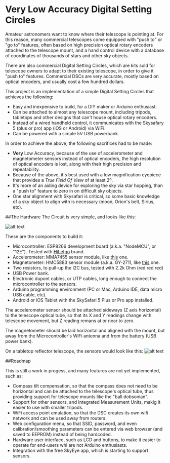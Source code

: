 # Very Low Accuracy Digital Setting Circles

Amateur astronomers want to know where their telescope is pointing at. For this reason, many commercial telescopes come equipped with "push to" or "go to" features, often based on high precision optical rotary encoders attached to the telescope mount, and a hand control device with a database of coordinates of thousands of stars and other sky objects.

There are also commercial Digital Setting Circles, which are kits sold for telescope owners to adapt to their existing telescope, in order to give it "push to" features. Commercial DSCs are very accurate, mostly based on optical encoders, and usually cost a few hundred dollars.

This project is an implementation of a simple Digital Setting Circles that achieves the following:
* Easy and inexpensive to build, for a DIY maker or Arduino enthusiast.
* Can be attached to almost any telescope mount, including tripods, tabletops and other designs that can't house optical rotary encoders.
* Instead of a wired handheld control, it communicates with the Skysafary 5 (plus or pro) app (iOS or Android) via WiFi.
* Can be powered with a simple 5V USB powerbank.

In order to achieve the above, the following sacrifices had to be made:
* **Very** Low Accuracy, because of the use of accelerometer and magnetometer sensors instead of optical encoders, the high resolution of optical encoders is lost, along with their high precision and repeatability.
* Because of the above, it's best used with a low magnification eyepiece that provides a *True Field Of View* of at least 2º.
* It's more of an aiding device for exploring the sky via star hopping, than a "push to" feature to zero in on difficult sky objects.
* One star alignment with Skysafari is critical, so some basic knowledge of a sky object to align with is necessary (moon, Orion's belt, Sirius, etc).

##The Hardware
The Circuit is very simple, and looks like this:

![alt text](http://atehortua.com/vladi/wp-content/uploads/2017/03/schematic.jpg "VLADSC Mark I schematic")

These are the components to build it:
* Microcontroller: ESP8266 development board (a.k.a. "NodeMCU", or "12E"). Tested with [HiLetgo](https://www.amazon.com/gp/product/B010O1G1ES) brand.
* Accelerometer: MMA7455 sensor module, like [this](https://www.amazon.com/gp/product/B00UJ67SBE) one.
* Magnetometer: HMC5883 sensor module (a.k.a. GY-271), like [this](https://www.amazon.com/gp/product/B00UAIY698) one.
* Two resistors, to pull-up the I2C bus, tested with 2.2k Ohm (red red red)
* USB Power bank.
* Electronic dupont cables, or UTP cables, long enough to connect the microcontroller to the sensors.
* Arduino programming environment (PC or Mac, Arduino IDE, data micro USB cable, etc).
* Android or iOS Tablet with the SkySafari 5 Plus or Pro app installed.

The accelerometer sensor should be attached sideways (Z axis horizontal) to the telescope optical tube, so that its X and Y readings change with telescope movement, but Z reading remans at or near to zero.

The magnetometer should be laid horizontal and aligned with the mount, but away from the Microcontroller's WiFi antenna and from the battery (USB power bank).

On a tabletop reflector telescope, the sensors would look like this:
![alt text](http://atehortua.com/vladi/wp-content/uploads/2017/03/sensores-b.jpg "Sensors on a tabletop Reflector")



##Roadmap

This is still a work in progess, and many features are not yet implemented, such as:
* Compass tilt compensation, so that the compass does not need to be horizontal and can be attached to the telescope's optical tube, thus providing support for telescope mounts like the "ball dobsonian".
* Support for other sensors, and Integrated Measurement Units, makig it easier to use with smaller tripods.
* WiFi access point emulation, so that the DSC creates its own wifi network and can be used away from routers. 
* Web configuration menu, so that SSID, password, and even calibration/smoothing parameters can be entered via web browser (and saved to EEPROM) instead of being hardcoded.
* Hardware user interface, such as LCD and buttons, to make it easier to operate for end-users whi are not Arduino enthusiasts.
* Integration with the free SkyEye app, which is starting to support sensors.
